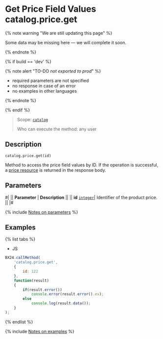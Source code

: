 # Get Price Field Values catalog.price.get

{% note warning "We are still updating this page" %}

Some data may be missing here — we will complete it soon.

{% endnote %}

{% if build == 'dev' %}

{% note alert "TO-DO _not exported to prod_" %}

- required parameters are not specified
- no response in case of an error
- no examples in other languages
  
{% endnote %}

{% endif %}

> Scope: [`catalog`](../../scopes/permissions.md)
>
> Who can execute the method: any user

## Description

```http
catalog.price.get(id)
```

Method to access the price field values by ID. If the operation is successful, a [price resource](resource.md) is returned in the response body.

## Parameters

#|
|| **Parameter** | **Description** ||
|| **id** 
[`integer`](../../data-types.md)| Identifier of the product price. ||
|#

{% include [Notes on parameters](../../../_includes/required.md) %}

## Examples

{% list tabs %}

- JS

```js
BX24.callMethod(
    'catalog.price.get',
    {
        id: 122
    },
    function(result)
    {
        if(result.error())
            console.error(result.error().ex);
        else
            console.log(result.data());
    }
);
```

{% endlist %}

{% include [Notes on examples](../../../_includes/examples.md) %}
